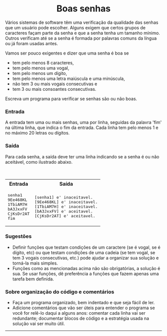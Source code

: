 
<h1 align="center">Boas senhas</h1>

<p>
Vários sistemas de software têm uma verificação da qualidade das
senhas que um usuário pode escolher.  Alguns exigem que certos grupos
de caracteres façam parte da senha e que a senha tenha um tamanho
mínimo.  Outros verificam até se a senha é formada por palavras comuns
da língua ou já foram usadas antes.


</p><p>
Vamos ser pouco exigentes e dizer que uma senha é boa se
</p><ul>
  <li>
tem pelo menos 8 caracteres,
</li><li>
tem pelo menos uma vogal,
</li><li>
tem pelo menos um dígito,
</li><li>
tem pelo menos uma letra maiúscula e uma minúscula,
</li><li>
não tem 3 ou mais vogais consecutivas e
</li><li>
tem 3 ou mais consoantes consecutivas.
</li></ul>

<p>
Escreva um programa para verificar se senhas são ou não boas.  


</p><h3>Entrada</h3>

A entrada tem uma ou mais senhas, uma por linha, seguidas da palavra
'fim' na última linha, que indica o fim da entrada.  Cada linha tem
pelo menos 1 e no máximo 20 letras ou dígitos.

<h3>Saída</h3>

Para cada senha, a saída deve ter uma linha indicando se a senha é ou
não aceitável, como ilustrado abaixo.


<p>&nbsp;
  
</p><p>
</p><table class="testcase">
<tbody><tr><th>Entrada</th><th>Saída</th></tr>
<tr><td>
<pre>senha1
9Ee468KL
1TbiAM7H
bA3JxxFV
CjKsDr2AT
fim
</pre>
</td><td>
<pre>[senha1] e' inaceitavel.
[9Ee468KL] e' inaceitavel.
[1TbiAM7H] e' inaceitavel.
[bA3JxxFV] e' aceitavel.
[CjKsDr2AT] e' aceitavel.
</pre>
</td></tr>
</tbody></table>


<h3>Sugestões</h3>

<ul>
<li>
Definir funções que testam condições de um caractere (se é vogal, se é
dígito, etc) ou que testam condições de uma cadeia (se tem vogal, se
tem 3 vogais consecutivas, etc.) pode ajudar a organizar sua solução e
torná-la mais simples.

</li><li>
Funções como as mencionadas acima não são obrigatórias, a solução é
sua.  Se usar funções, dê preferência a funções que fazem apenas uma
tarefa bem definida.
</li></ul>


<h3>Sobre organização do código e comentários</h3>

<ul>
<li>
Faça um programa organizado, bem indentado e que seja fácil de ler.
</li><li>
Adicione comentários que vão ser úteis para entender o programa se
você for relê-lo daqui a alguns anos: comentar cada linha vai ser
redundante; documentar blocos de código e a estratégia usada na
solução vai ser muito útil.
</li></ul>
<hr></form></div></div>

</body></html>
